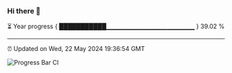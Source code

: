 ### Hi there 👋

⏳ Year progress { ███████████▁▁▁▁▁▁▁▁▁▁▁▁▁▁▁▁▁▁▁ } 39.02 %

---

⏰ Updated on Wed, 22 May 2024 19:36:54 GMT

![Progress Bar CI](https://github.com/IshwaranRudhara/GIT-ACTION/workflows/Progress%20Bar%20CI/badge.svg)
